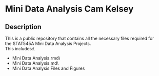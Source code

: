# Mini Data Analysis Cam Kelsey

## Description

This is a public repository that contains all the necessary files required for the STAT545A Mini Data Analysis Projects.\
This includes:\
- Mini Data Analysis.rmd\
- Mini Data Analysis.md\
- Mini Data Analysis Files and Figures
